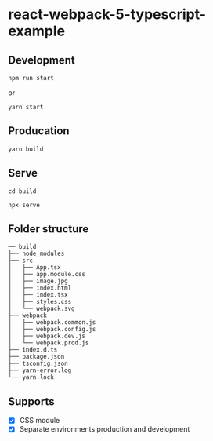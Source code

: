 # react-webpack-5-typescript-example

## Development

```shell
npm run start
```

or

```shell
yarn start
```

## Producation

```shell
yarn build 
```

## Serve

```shell
cd build 

npx serve 
```
 
## Folder structure

```shell
── build
├── node_modules
├── src
│   ├── App.tsx
│   ├── app.module.css
│   ├── image.jpg
│   ├── index.html
│   ├── index.tsx
│   ├── styles.css
│   └── webpack.svg
├── webpack
│   ├── webpack.common.js
│   ├── webpack.config.js
│   ├── webpack.dev.js
│   └── webpack.prod.js
├── index.d.ts
├── package.json
├── tsconfig.json
├── yarn-error.log
└── yarn.lock
```

## Supports

- [x] CSS module
- [x] Separate environments production and development
